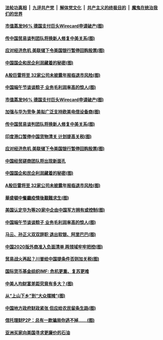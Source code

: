 ####  [法轮功真相](../../../../basic/blob/master/README.md?t=06270102) &nbsp;|&nbsp; [九评共产党](../../../../9ping.md/blob/master/README.md?t=06270102) &nbsp;|&nbsp; [解体党文化](../../../../jtdwh.md/blob/master/README.md?t=06270102)  &nbsp;|&nbsp; [共产主义的终极目的](../../../../gczydzjmd.md/blob/master/README.md?t=06270102) &nbsp;|&nbsp; [魔鬼在统治我们的世界](../../../../mgztzwmdsj.md/blob/master/README.md?t=06270102) 

#### [市值蒸发96% 德国支付巨头Wirecard申请破产(图)](../pages/p5/937805.md?t=06270102) 

#### [传中国贸易谈判团队将换新人修复中美关系(图)](../pages/p5/937793.md?t=06270102) 

#### [应对经济危机 美联储下令美国银行暂停回购股票(图)](../pages/p5/937760.md?t=06270102) 

#### [中国国企和民企利润藏着的秘密(图)](../pages/p5/937711.md?t=06270102) 

#### [A股巨雷将至 32家公司未披露年报临退市风险(图)](../pages/p5/937727.md?t=06270102) 

#### [中国端午节谈谈粽子 业务毛利润率高的惊人(图)](../pages/p5/937695.md?t=06270102) 

#### [市值蒸发96% 德国支付巨头Wirecard申请破产(图)](../pages/p5/937805.md?t=06270102) 

#### [加强与华为竞争 美拟广泛支持欧美电信设备商(图)](../pages/p5/937802.md?t=06270102) 

#### [传中国贸易谈判团队将换新人修复中美关系(图)](../pages/p5/937793.md?t=06270102) 

#### [印度港口暂停中国货物清关 计划提高关税(图)](../pages/p5/937779.md?t=06270102) 

#### [应对经济危机 美联储下令美国银行暂停回购股票(图)](../pages/p5/937760.md?t=06270102) 

#### [中国经贸磋商团队将出现新面孔](../pages/p5/937736.md?t=06270102) 

#### [中国国企和民企利润藏着的秘密(图)](../pages/p5/937711.md?t=06270102) 

#### [A股巨雷将至 32家公司未披露年报临退市风险(图)](../pages/p5/937727.md?t=06270102) 

#### [華盛頓中餐廳疫情後艱難求生(图)](../pages/p5/937726.md?t=06270102) 

#### [美国认定华为等20家中企由中国军方拥有或控制(图)](../pages/p5/937724.md?t=06270102) 

#### [中国端午节谈谈粽子 业务毛利润率高的惊人(图)](../pages/p5/937695.md?t=06270102) 

#### [马云、孙正义双双辞职 退出软银、阿里巴巴(图)](../pages/p5/937690.md?t=06270102) 

#### [中国2020版外商准入负面清单 两领域牢牢把控(图)](../pages/p5/937687.md?t=06270102) 

#### [贸易战火再起？川普给中国提条件否则加关税(图)](../pages/p5/937682.md?t=06270102) 

#### [国际货币基金组织IMF: 危机更重、复苏更难](../pages/p5/937676.md?t=06270102) 

#### [中美人均财富差距究竟有多大？(图)](../pages/p5/937633.md?t=06270102) 

#### [从“上山下乡”到“大众摆摊”(图)](../pages/p5/937620.md?t=06270102) 

#### [中国地方政府财政紧张 但应给农民留条生路(图)](../pages/p5/937593.md?t=06270102) 

#### [信托理财P2P：总有一款骗局你逃不掉……(图)](../pages/p5/937618.md?t=06270102) 

#### [亚洲买家向美国寻求更廉价的石油](../pages/p5/937608.md?t=06270102) 

